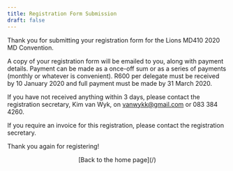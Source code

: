 ```yaml
---
title: Registration Form Submission
draft: false
---
```


Thank you for submitting your registration form for the Lions MD410 2020 MD Convention. 

A copy of your registration form will be emailed to you, along with payment details. Payment can be made as a once-off sum or as a series of payments (monthly or whatever is convenient). R600 per delegate must be received by 10 January 2020 and full payment must be made by 31 March 2020.

If you have not received anything within 3 days, please contact the registration secretary, Kim van Wyk, on [vanwykk@gmail.com](vanwykk@gmail.com) or 083 384 4260.

If you require an invoice for this registration, please contact the registration secretary.

Thank you again for registering!

<center>[Back to the home page](/)</center>
